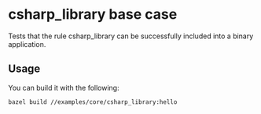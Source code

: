 # csharp_library base case

Tests that the rule csharp_library can be successfully included into a binary application.

## Usage

You can build it with the following:

```bash
bazel build //examples/core/csharp_library:hello
```
